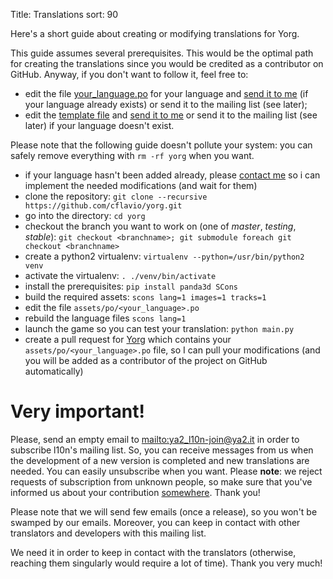 Title: Translations
sort: 90

Here's a short guide about creating or modifying translations for Yorg.

This guide assumes several prerequisites. This would be the optimal path for creating the translations since you would be credited as a contributor on GitHub. Anyway, if you don't want to follow it, feel free to:

* edit the file [your_language.po](https://github.com/cflavio/yorg/tree/master/assets/po) for your language and [send it to me]({filename}/pages/about.md) (if your language already exists) or send it to the mailing list (see later);
* edit the [template file](https://github.com/cflavio/yorg/blob/master/assets/po/yorg.pot) and [send it to me]({filename}/pages/about.md) or send it to the mailing list (see later) if your language doesn't exist.

Please note that the following guide doesn't pollute your system: you can safely remove everything with `rm -rf yorg` when you want.

* if your language hasn't been added already, please [contact me]({filename}/pages/about.md) so i can implement the needed modifications (and wait for them)
* clone the repository: `git clone --recursive https://github.com/cflavio/yorg.git`
* go into the directory: `cd yorg`
* checkout the branch you want to work on (one of *master*, *testing*, *stable*): `git checkout <branchname>; git submodule foreach git checkout <branchname>`
* create a python2 virtualenv: `virtualenv --python=/usr/bin/python2 venv`
* activate the virtualenv: `. ./venv/bin/activate`
* install the prerequisites: `pip install panda3d SCons`
* build the required assets: `scons lang=1 images=1 tracks=1`
* edit the file `assets/po/<your_language>.po`
* rebuild the language files `scons lang=1`
* launch the game so you can test your translation: `python main.py`
* create a pull request for [Yorg](https://github.com/cflavio/yorg) which contains your `assets/po/<your_language>.po` file, so I can pull your modifications (and you will be added as a contributor of the project on GitHub automatically)

Very important!
===============

Please, send an empty email to <mailto:ya2_l10n-join@ya2.it> in order to subscribe l10n's mailing list. So, you can receive messages from us when the development of a new version is completed and new translations are needed. You can easily unsubscribe when you want. Please **note**: we reject requests of subscription from unknown people, so make sure that you've informed us about your contribution [somewhere]({filename}/pages/community.md). Thank you!

Please note that we will send few emails (once a release), so you won't be swamped by our emails. Moreover, you can keep in contact with other translators and developers with this mailing list.

We need it in order to keep in contact with the translators (otherwise, reaching them singularly would require a lot of time). Thank you very much!
